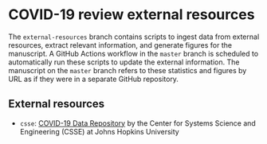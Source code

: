 # COVID-19 review external resources

The `external-resources` branch contains scripts to ingest data from external resources, extract relevant information, and generate figures for the manuscript.
A GitHub Actions workflow in the `master` branch is scheduled to automatically run these scripts to update the external information.
The manuscript on the `master` branch refers to these statistics and figures by URL as if they were in a separate GitHub repository.

## External resources
- `csse`: [COVID-19 Data Repository](https://github.com/CSSEGISandData/COVID-19) by the Center for Systems Science and Engineering (CSSE) at Johns Hopkins University

